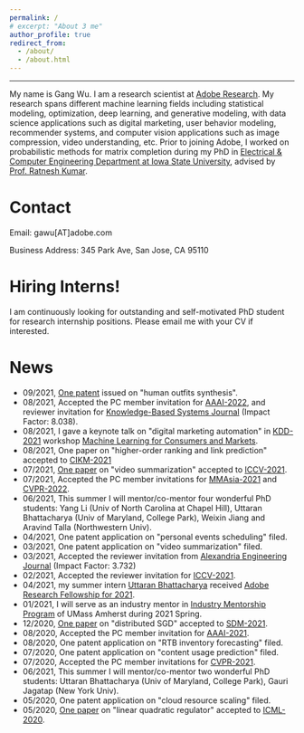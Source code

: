 ```yaml
---
permalink: /
# excerpt: "About 3 me"
author_profile: true
redirect_from: 
  - /about/
  - /about.html
---
```


------
<!-- ====== -->
My name is Gang Wu. I am a research scientist at [Adobe Research](https://research.adobe.com/). My research spans different machine learning fields including statistical modeling, optimization, deep learning, and generative modeling, with data science applications such as digital marketing, user behavior modeling, recommender systems, and computer vision applications such as image compression, video understanding, etc. Prior to joining Adobe, I worked on probabilistic methods for matrix completion during my PhD in [Electrical & Computer Engineering Department at Iowa State University](https://www.ece.iastate.edu), advised by [Prof. Ratnesh Kumar](https://www.ece.iastate.edu/~rkumar/).

Contact
======
Email: gawu[AT]adobe.com

Business Address: 345 Park Ave, San Jose, CA 95110

Hiring Interns!
======
I am continuously looking for outstanding and self-motivated PhD student for research internship positions. Please email me with your CV if interested.


News
======
* 09/2021, [One patent](https://patentimages.storage.googleapis.com/b5/59/d8/64b2d50c2a427b/US20210272341A1.pdf) issued on "human outfits synthesis".
* 08/2021, Accepted the PC member invitation for [AAAI-2022](https://aaai.org/Conferences/AAAI-22/), and reviewer invitation for [Knowledge-Based Systems Journal](https://www.journals.elsevier.com/knowledge-based-systems) (Impact Factor: 8.038).
* 08/2021, I gave a keynote talk on "digital marketing automation" in [KDD-2021](https://www.kdd.org/kdd2021/) workshop [Machine Learning for Consumers and Markets](https://sites.google.com/andrew.cmu.edu/mlcmatkdd2021/home).
* 08/2021, One paper on "higher-order ranking and link prediction" accepted to [CIKM-2021](https://www.cikm2021.org)
* 07/2021, [One paper](http://arxiv.org/abs/2110.01774) on "video summarization" accepted to [ICCV-2021](http://iccv2021.thecvf.com/).
* 07/2021, Accepted the PC member invitations for [MMAsia-2021](https://mmasia2021.uqcloud.net) and [CVPR-2022](https://cvpr2022.thecvf.com).
* 06/2021, This summer I will mentor/co-mentor four wonderful PhD students: Yang Li (Univ of North Carolina at Chapel Hill), Uttaran Bhattacharya (Univ of Maryland, College Park), Weixin Jiang and Aravind Talla (Northwestern Univ).
* 04/2021, One patent application on "personal events scheduling" filed.
* 03/2021, One patent application on "video summarization" filed.
* 03/2021, Accepted the reviewer invitation from [Alexandria Engineering Journal](https://www.journals.elsevier.com/alexandria-engineering-journal) (Impact Factor: 3.732)
* 02/2021, Accepted the reviewer invitation for [ICCV-2021](http://iccv2021.thecvf.com/).
* 04/2021, my summer intern [Uttaran Bhattacharya](https://www.cs.umd.edu/~uttaranb/) received [Adobe Research Fellowship for 2021](https://research.adobe.com/fellowship/previous-fellowship-award-winners/).
* 01/2021, I will serve as an industry mentor in [Industry Mentorship Program](http://ds.cs.umass.edu/industry/industry-mentorship-program) of UMass Amherst during 2021 Spring.
* 12/2020, [One paper](https://epubs.siam.org/doi/pdf/10.1137/1.9781611976700.50) on "distributed SGD" accepted to [SDM-2021](https://www.siam.org/conferences/cm/conference/sdm21).
* 08/2020, Accepted the PC member invitation for [AAAI-2021](https://aaai.org/Conferences/AAAI-21/).
* 08/2020, One patent application on "RTB inventory forecasting" filed.
* 07/2020, One patent application on "content usage prediction" filed.
* 07/2020, Accepted the PC member invitations for [CVPR-2021](https://cvpr2021.thecvf.com).
* 06/2021, This summer I will mentor/co-mentor two wonderful PhD students: Uttaran Bhattacharya (Univ of Maryland, College Park), Gauri Jagatap (New York Univ).
* 05/2020, One patent application on "cloud resource scaling" filed.
* 05/2020, [One paper](http://proceedings.mlr.press/v119/park20c/park20c.pdf) on "linear quadratic regulator" accepted to [ICML-2020](https://icml.cc/Conferences/2020).




